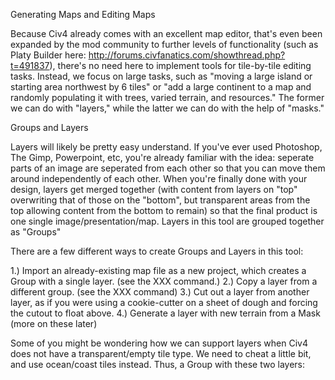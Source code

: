 Generating Maps and Editing Maps

Because Civ4 already comes with an excellent map editor, that's even been expanded by the mod community to further levels of functionality (such as Platy Builder here: http://forums.civfanatics.com/showthread.php?t=491837), there's no need here to implement tools for tile-by-tile editing tasks.  Instead, we focus on large tasks, such as "moving a large island or starting area northwest by 6 tiles" or "add a large continent to a map and randomly populating it with trees, varied terrain, and resources." The former we can do with "layers," while the latter we can do with the help of "masks."

Groups and Layers

Layers will likely be pretty easy understand. If you've ever used Photoshop, The Gimp, Powerpoint, etc, you're already familiar with the idea: seperate parts of an image are seperated from each other so that you can move them around independently of each other. When you're finally done with your design, layers get merged together (with content from layers on "top" overwriting that of those on the "bottom", but transparent areas from the top allowing content from the bottom to remain) so that the final product is one single image/presentation/map. Layers in this tool are grouped together as "Groups"

There are a few different ways to create Groups and Layers in this tool:

1.) Import an already-existing map file as a new project, which creates a Group with a single layer. (see the XXX command.)
2.) Copy a layer from a different group. (see the XXX command)
3.) Cut out a layer from another layer, as if you were using a cookie-cutter on a sheet of dough and forcing the cutout to float above. 
4.) Generate a layer with new terrain from a Mask  (more on these later)

Some of you might be wondering how we can support layers when Civ4 does not have a transparent/empty tile type. We need to cheat a little bit, and use ocean/coast tiles instead. Thus, a Group with these two layers:
